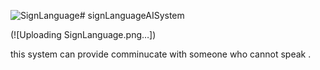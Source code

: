 ![SignLanguage](https://github.com/bedirhantuncer/signLanguageAISystem/assets/65602031/5b94cd75-bfc2-4b95-8d1d-8fbd2b0cfab0)# signLanguageAISystem


(![Uploading SignLanguage.png…])

this system can provide comminucate with someone who cannot speak .
